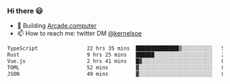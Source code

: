 ### Hi there 😃

- 🔨 Building [Arcade.computer](https://arcade.computer)
- 📫 How to reach me: twitter DM [@kernelsoe](https://twitter.com/kernelsoe)

<!--START_SECTION:waka-->

```txt
TypeScript                22 hrs 35 mins  ██████████████▒░░░░░░░░░░   57.46 %
Rust                      9 hrs 25 mins   ██████░░░░░░░░░░░░░░░░░░░   23.99 %
Vue.js                    2 hrs 41 mins   █▓░░░░░░░░░░░░░░░░░░░░░░░   06.85 %
TOML                      52 mins         ▓░░░░░░░░░░░░░░░░░░░░░░░░   02.21 %
JSON                      49 mins         ▓░░░░░░░░░░░░░░░░░░░░░░░░   02.10 %
```

<!--END_SECTION:waka-->
